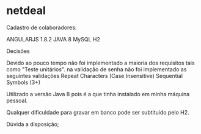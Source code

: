 # netdeal
Cadastro de colaboradores:

ANGULARJS 1.8.2
JAVA 8
MySQL
H2

Decisões

Devido ao pouco tempo não foi implementado a maioria dos requisitos tais como "Teste unitários".
na validação de senha não foi implementado as seguintes validações
Repeat Characters (Case Insensitive)
Sequential Symbols (3+)

Utilizado a versão Java 8 pois é a que tinha instalado em minha máquina pessoal.

Qualquer dificuldade para gravar em banco pode ser subtituido pelo H2.

Dúvida a disposição;


